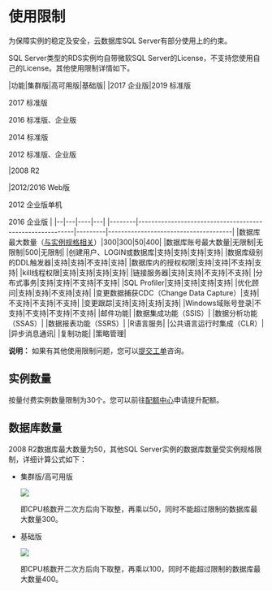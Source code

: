 # 使用限制

为保障实例的稳定及安全，云数据库SQL Server有部分使用上的约束。

SQL Server类型的RDS实例均自带微软SQL Server的License，不支持您使用自己的License。其他使用限制详情如下。

|功能|集群版|高可用版|基础版|
|2017 企业版|2019 标准版

2017 标准版

2016 标准版、企业版

2014 标准版

2012 标准版、企业版

|2008 R2

|2012/2016 Web版

2012 企业版单机

2016 企业版 |
|--|---|----|---|
|--------|----------------------------------------------------------|---------|--------------------------------------|
|数据库最大数量（[与实例规格相关](#section_0va_2q3_edm)）|300|300|50|400|
|数据库账号最大数量|无限制|无限制|500|无限制|
|创建用户、LOGIN或数据库|支持|支持|支持|支持|
|数据库级别的DDL触发器|支持|支持|不支持|支持|
|数据库内的授权权限|支持|支持|不支持|支持|
|kill线程权限|支持|支持|支持|支持|
|链接服务器|支持|支持|不支持|不支持|
|分布式事务|支持|支持|不支持|不支持|
|SQL Profiler|支持|支持|支持|支持|
|优化顾问|支持|支持|不支持|支持|
|变更数据捕获CDC（Change Data Capture）|支持|不支持|不支持|不支持|
|变更跟踪|支持|支持|支持|支持|
|Windows域账号登录|不支持|不支持|不支持|不支持|
|邮件功能|
|数据集成功能（SSIS）|
|数据分析功能（SSAS）|
|数据报表功能（SSRS）|
|R语言服务|
|公共语言运行时集成（CLR）|
|异步消息通讯|
|复制功能|
|策略管理|

**说明：** 如果有其他使用限制问题，您可以[提交工单](https://selfservice.console.aliyun.com/ticket/createIndex)咨询。

## 实例数量

按量付费实例数量限制为30个。您可以前往[配额中心](https://quotas.console.aliyun.com)申请提升配额。

## 数据库数量

2008 R2数据库最大数量为50，其他SQL Server实例的数据库数量受实例规格限制，详细计算公式如下：

-   集群版/高可用版

    ![](https://static-aliyun-doc.oss-cn-hangzhou.aliyuncs.com/assets/img/zh-CN/4792729951/p70676.png)

    即CPU核数开二次方后向下取整，再乘以50，同时不能超过限制的数据库最大数量300。

-   基础版

    ![](https://static-aliyun-doc.oss-cn-hangzhou.aliyuncs.com/assets/img/zh-CN/4792729951/p70678.png)

    即CPU核数开二次方后向下取整，再乘以100，同时不能超过限制的数据库最大数量400。


